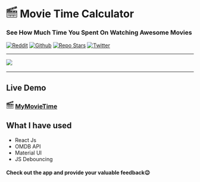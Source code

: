 # <img src='./public/favicon.png' width='30px'> Movie Time Calculator

### See How Much Time You Spent On Watching Awesome Movies

[![Reddit](https://img.shields.io/reddit/user-karma/combined/theshubhagrwl?style=social)](https://www.reddit.com/user/theshubhagrwl)
[![Github](https://img.shields.io/github/followers/theshubhagrwl?style=social)](https://github.com/theshubhagrwl)
[![Repo Stars](https://img.shields.io/github/stars/theshubhagrwl/MyMovieTime?label=Stars)](www.github.com/theshubhagrwl/MyMovieTime)
[![Twitter](https://img.shields.io/twitter/follow/theshubhagrwl?label=Follow)](https://twitter.com/theshubhagrwl)

<hr>
<img src='./demo/mymovietime.gif'> 
<hr>

## Live Demo

### <img src='./public/favicon.png' width='20px'> [MyMovieTime](https://mymovietime.netlify.app/)

## What I have used

- React Js
- OMDB API
- Material UI
- JS Debouncing

#### Check out the app and provide your valuable feedback😉
